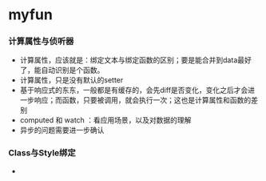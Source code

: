 # myfun #

### 计算属性与侦听器 ###
- 计算属性，应该就是：绑定文本与绑定函数的区别；要是能合并到data最好了，能自动识别是个函数。
- 计算属性，只是没有默认的setter
- 基于响应式的东东，一般都是有缓存的，会先diff是否变化，变化之后才会进一步响应；而函数，只要被调用，就会执行一次；这也是计算属性和函数的差别
- computed 和 watch ：看应用场景，以及对数据的理解
- 异步的问题需要进一步确认

### Class与Style绑定 ###
- 